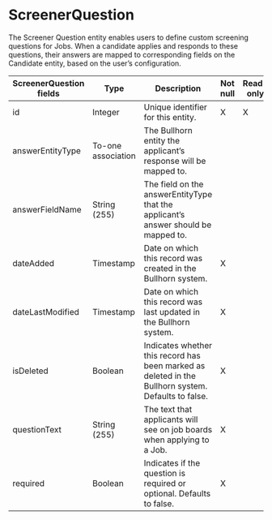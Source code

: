 # ScreenerQuestion

The Screener Question entity enables users to define custom screening questions for Jobs. When a candidate applies and responds to these questions, their answers are mapped to corresponding fields on the Candidate entity, based on the user’s configuration.

<table>
    <colgroup>
        <col width="20%" />
        <col width="20%" />
        <col width="20%" />
        <col width="20%" />
        <col width="20%" />
    </colgroup>
    <thead>
        <tr class="header">
            <th>ScreenerQuestion fields</th>
            <th>Type</th>
            <th>Description</th>
            <th>Not null</th>
            <th>Read-only</th>
        </tr>
    </thead>
    <tbody>
        <tr class="even">
            <td>id</td>
            <td>Integer</td>
            <td>Unique identifier for this entity.</td>
            <td>X</td>
            <td>X</td>
        </tr>
        <tr class="odd">
            <td>answerEntityType</td>
            <td>To-one association</td>
            <td>The Bullhorn entity the applicant’s response will be mapped to.</td>
            <td></td>
            <td></td>
        </tr>
        <tr class="even">
            <td>answerFieldName</td>
            <td>String (255)</td>
            <td>The field on the answerEntityType that the applicant’s answer should be mapped to.</td>
            <td></td>
            <td></td>
        </tr>
        <tr class="odd">
            <td>dateAdded</td>
            <td>Timestamp</td>
            <td>Date on which this record was created in the Bullhorn system.</td>
            <td>X</td>
            <td></td>
        </tr>
        <tr class="even">
            <td>dateLastModified</td>
            <td>Timestamp</td>
            <td>Date on which this record was last updated in the Bullhorn system.</td>
            <td>X</td>
            <td></td>
        </tr>
        <tr class="odd">
            <td>isDeleted</td>
            <td>Boolean</td>
            <td>Indicates whether this record has been marked as deleted in the Bullhorn system. Defaults to false.</td>
            <td>X</td>
            <td></td>
        </tr>
        <tr class="even">
            <td>questionText</td>
            <td>String (255)</td>
            <td>The text that applicants will see on job boards when applying to a Job.</td>
            <td>X</td>
            <td></td>
        </tr>
        <tr class="odd">
            <td>required</td>
            <td>Boolean</td>
            <td>Indicates if the question is required or optional. Defaults to false.</td>
            <td>X</td>
            <td></td>
        </tr>
    </tbody>
</table>